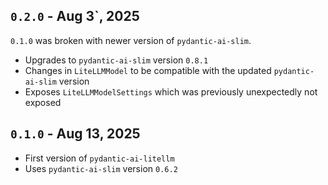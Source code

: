 ## `0.2.0` - Aug 3`, 2025

`0.1.0` was broken with newer version of `pydantic-ai-slim`.

- Upgrades to `pydantic-ai-slim` version `0.8.1`
- Changes in `LiteLLMModel` to be compatible with the updated `pydantic-ai-slim` version
- Exposes `LiteLLMModelSettings` which was previously unexpectedly not exposed

## `0.1.0` - Aug 13, 2025

- First version of `pydantic-ai-litellm`
- Uses `pydantic-ai-slim` version `0.6.2`